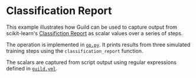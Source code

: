 # Classification Report

This example illustrates how Guild can be used to capture output from
scikit-learn's [Classifiction
Report](https://scikit-learn.org/stable/modules/generated/sklearn.metrics.classification_report.html)
as scalar values over a series of steps.

The operation is implemented in [`op.py`](op.py). It prints results
from three simulated training steps using the `classification_report`
function.

The scalars are captured from script output using regular expressions
defined in [`guild.yml`](guild.yml).
